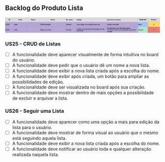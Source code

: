 ## Backlog do Produto Lista

![tabela backlog](imagens/backlog/lista.jpg)

### US25 - CRUD de Listas

 - [ ] A funcionalidade deve aparecer visualmente de forma intuitiva no board do usuário.
 - [ ] A funcionalidade deve pedir que o usuário dê um nome a nova lista.
 - [ ] A funcionalidade deve exibir a nova lista criada após a escolha do nome.
 - [ ] A funcionalidade deve exibir após criada, um botão para ampliar as possibilidades de edição.
 - [ ] A funcionalidade deve ser visualizada no board após sua criação.
 - [ ] A funcionalidade deve mostrar dentro de mais opções a possibilidade de excluir e arquivar a lista.

### US26 - Seguir uma Lista

 - [ ] A funcionalidade deve aparecer como uma opção a mais para edição da lista para o usuário.
 - [ ] A funcionalidade deve mostrar de forma visual ao usuário que o mesmo está seguindo aquela lista.
 - [ ] A funcionalidade deve exibir a nova lista criada após a escolha do nome.
 - [ ] A funcionalidade deve notificar ao usuário toda e qualquer alteração realizada naquela lista.
